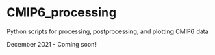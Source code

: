 # CMIP6_processing
Python scripts for processing, postprocessing, and plotting CMIP6 data

December 2021 - Coming soon!
